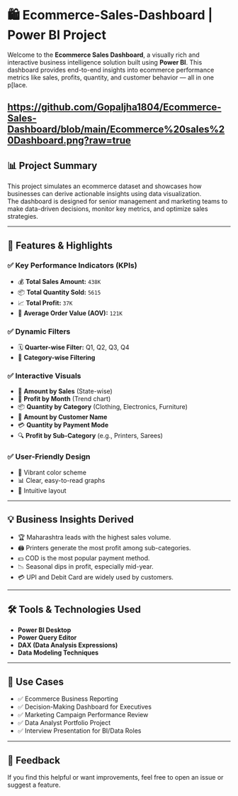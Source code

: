 # 🛍️ Ecommerce-Sales-Dashboard | Power BI Project

Welcome to the **Ecommerce Sales Dashboard**, a visually rich and interactive business intelligence solution built using **Power BI**. This dashboard provides end-to-end insights into ecommerce performance metrics like sales, profits, quantity, and customer behavior — all in one p[lace.

https://github.com/Gopaljha1804/Ecommerce-Sales-Dashboard/blob/main/Ecommerce%20sales%20Dashboard.png?raw=true
---

## 📊 Project Summary

This project simulates an ecommerce dataset and showcases how businesses can derive actionable insights using data visualization.  
The dashboard is designed for senior management and marketing teams to make data-driven decisions, monitor key metrics, and optimize sales strategies.

---

## 🚀 Features & Highlights

### ✅ Key Performance Indicators (KPIs)
- 💰 **Total Sales Amount:** `438K`  
- 📦 **Total Quantity Sold:** `5615`  
- 📈 **Total Profit:** `37K`  
- 🧮 **Average Order Value (AOV):** `121K`

### ✅ Dynamic Filters
- 🗓️ **Quarter-wise Filter:** Q1, Q2, Q3, Q4  
- 📁 **Category-wise Filtering**

### ✅ Interactive Visuals
- 📍 **Amount by Sales** (State-wise)  
- 📅 **Profit by Month** (Trend chart)  
- 📦 **Quantity by Category** (Clothing, Electronics, Furniture)  
- 👤 **Amount by Customer Name**  
- 💳 **Quantity by Payment Mode**  
- 🔍 **Profit by Sub-Category** (e.g., Printers, Sarees)

### ✅ User-Friendly Design
- 🌈 Vibrant color scheme  
- 📊 Clear, easy-to-read graphs  
- 🧭 Intuitive layout

---

## 💡 Business Insights Derived

- 🏆 Maharashtra leads with the highest sales volume.
- 🖨️ Printers generate the most profit among sub-categories.
- 💵 COD is the most popular payment method.
- 📉 Seasonal dips in profit, especially mid-year.
- 💳 UPI and Debit Card are widely used by customers.

---

## 🛠 Tools & Technologies Used

- **Power BI Desktop**
- **Power Query Editor**
- **DAX (Data Analysis Expressions)**
- **Data Modeling Techniques**

---

## 📌 Use Cases

- ✅ Ecommerce Business Reporting  
- ✅ Decision-Making Dashboard for Executives  
- ✅ Marketing Campaign Performance Review  
- ✅ Data Analyst Portfolio Project  
- ✅ Interview Presentation for BI/Data Roles  

---
## 💬 Feedback
If you find this helpful or want improvements, feel free to open an issue or suggest a feature.


